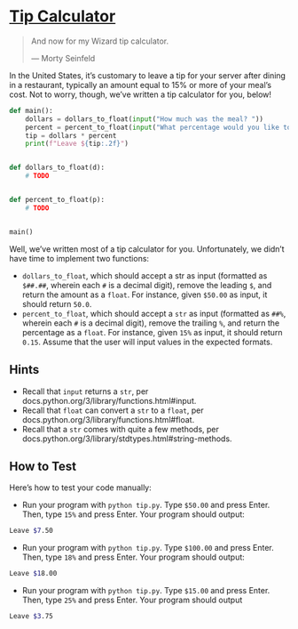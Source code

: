 # [Tip Calculator](https://github.com/LaoLuoi/CS50-Python/tree/main/CS50-W1/ProblemSet0/Tipcaculator)

> And now for my Wizard tip calculator.
>
> — Morty Seinfeld

In the United States, it’s customary to leave a tip for your server after dining in a restaurant, typically an amount equal to 15% or more of your meal’s cost. Not to worry, though, we’ve written a tip calculator for you, below!

```python
def main():
    dollars = dollars_to_float(input("How much was the meal? "))
    percent = percent_to_float(input("What percentage would you like to tip? "))
    tip = dollars * percent
    print(f"Leave ${tip:.2f}")


def dollars_to_float(d):
    # TODO


def percent_to_float(p):
    # TODO


main()
```
Well, we’ve written most of a tip calculator for you. Unfortunately, we didn’t have time to implement two functions:

- `dollars_to_float`, which should accept a str as input (formatted as `$##.##`, wherein each `#` is a decimal digit), remove the leading `$`, and return the amount as a `float`. For instance, given `$50.00` as input, it should return `50.0`.
- `percent_to_float`, which should accept a `str` as input (formatted as `##%`, wherein each `#` is a decimal digit), remove the trailing `%`, and return the percentage as a `float`. For instance, given `15%` as input, it should return `0.15`.
Assume that the user will input values in the expected formats.

## Hints

- Recall that `input` returns a `str`, per docs.python.org/3/library/functions.html#input.
- Recall that `float` can convert a `str` to a `float`, per docs.python.org/3/library/functions.html#float.
- Recall that a `str` comes with quite a few methods, per docs.python.org/3/library/stdtypes.html#string-methods.

## How to Test

Here’s how to test your code manually:

- Run your program with `python tip.py`. Type `$50.00` and press Enter. Then, type `15%` and press Enter. Your program should output:

```bash
Leave $7.50    
```

- Run your program with `python tip.py`. Type `$100.00` and press Enter. Then, type `18%` and press Enter. Your program should output:

```bash
Leave $18.00
```

- Run your program with `python tip.py`. Type `$15.00` and press Enter. Then, type `25%` and press Enter. Your program should output

```bash
Leave $3.75
```
